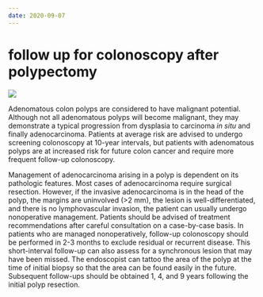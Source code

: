 ```yaml
---
date: 2020-09-07
---
```


# follow up for colonoscopy after polypectomy

<!-- follow ups for colonoscopy after polypectomy -->

![](https://photos.thisispiggy.com/file/wikiFiles/image-20191201193927925.png)

Adenomatous colon polyps are considered to have malignant potential. Although not all adenomatous polyps will become malignant, they may demonstrate a typical progression from dysplasia to carcinoma _in situ_ and finally adenocarcinoma. Patients at average risk are advised to undergo screening colonoscopy at 10-year intervals, but patients with adenomatous polyps are at increased risk for future colon cancer and require more frequent follow-up colonoscopy.

Management of adenocarcinoma arising in a polyp is dependent on its pathologic features. Most cases of adenocarcinoma require surgical resection. However, if the invasive adenocarcinoma is in the head of the polyp, the margins are uninvolved (>2 mm), the lesion is well-differentiated, and there is no lymphovascular invasion, the patient can usually undergo nonoperative management. Patients should be advised of treatment recommendations after careful consultation on a case-by-case basis. In patients who are managed nonoperatively, follow-up colonoscopy should be performed in 2-3 months to exclude residual or recurrent disease. This short-interval follow-up can also assess for a synchronous lesion that may have been missed. The endoscopist can tattoo the area of the polyp at the time of initial biopsy so that the area can be found easily in the future. Subsequent follow-ups should be obtained 1, 4, and 9 years following the initial polyp resection.

